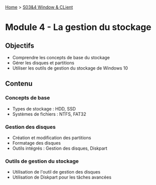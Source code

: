 [Home](https://github.com/Addleo/TSSR/tree/main) > [S03&4 Window & CLient](https://github.com/Addleo/TSSR/tree/S03%264-Windows_client)  
# Module 4 - La gestion du stockage

## Objectifs
- Comprendre les concepts de base du stockage
- Gérer les disques et partitions
- Utiliser les outils de gestion du stockage de Windows 10

## Contenu
### Concepts de base
- Types de stockage : HDD, SSD
- Systèmes de fichiers : NTFS, FAT32

### Gestion des disques
- Création et modification des partitions
- Formatage des disques
- Outils intégrés : Gestion des disques, Diskpart

### Outils de gestion du stockage
- Utilisation de l'outil de gestion des disques
- Utilisation de Diskpart pour les tâches avancées
